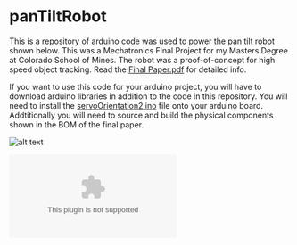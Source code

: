# panTiltRobot
This is a repository of arduino code was used to power the pan tilt robot shown below.
This was a Mechatronics Final Project for my Masters Degree at Colorado School of Mines.
The robot was a proof-of-concept for high speed object tracking.
Read the [Final Paper.pdf](https://github.com/RamonJustisOrtega/panTiltRobot/blob/main/Final%20Paper.pdf) for detailed info.

If you want to use this code for your arduino project, you will have to download arduino libraries in addition to the code in this repository. You will need to install the [servoOrientation2.ino](https://github.com/RamonJustisOrtega/panTiltRobot/blob/main/servoOrientation2/servoOrientation2.ino) file onto your arduino board. Addtitionally you will need to source and build the physical components shown in the BOM of the final paper.

![alt text](https://github.com/RamonJustisOrtega/panTiltRobot/blob/main/Robot%20Render%20and%20Component%20Label.png)

![alt text](https://github.com/RamonJustisOrtega/panTiltRobot/blob/main/Wiring%20Diagram.pptx)
